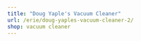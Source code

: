 ```yaml
---
title: "Doug Yaple's Vacuum Cleaner"
url: /erie/doug-yaples-vacuum-cleaner-2/
shop: vacuum cleaner
---
```

